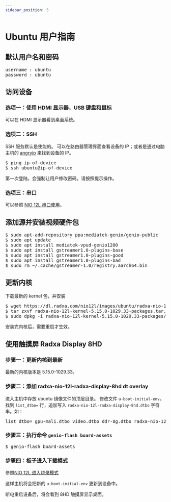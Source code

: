 ```yaml
---
sidebar_position: 5
---
```


# Ubuntu 用户指南

## 默认用户名和密码

<pre>
username : ubuntu
password : ubuntu
</pre>

## 访问设备

### 选项一：使用 HDMI 显示器，USB 键盘和鼠标

可以在 HDMI 显示器看到桌面系统。

### 选项二：SSH

SSH 服务默认是使能的。
可以在路由器管理界面查看设备的 IP；或者是通过电脑主机的 [angryip](https://angryip.org/) 来找到设备的 IP。

<pre>
$ ping ip-of-device
$ ssh ubuntu@ip-of-device
</pre>

第一次登陆，会强制让用户修改密码。请按照提示操作。

### 选项三：串口

可以参照 [NIO 12L 串口使用](/nio/nio12l/low-level-dev/serial)。

## 添加源并安装视频硬件包

<pre>
$ sudo apt-add-repository ppa:mediatek-genio/genio-public
$ sudo apt update
$ sudo apt install mediatek-vpud-genio1200
$ sudo apt install gstreamer1.0-plugins-base
$ sudo apt install gstreamer1.0-plugins-good
$ sudo apt install gstreamer1.0-plugins-bad
$ sudo rm ~/.cache/gstreamer-1.0/registry.aarch64.bin
</pre>

## 更新内核

下载最新的 kernel 包，并安装

<pre>
$ wget https://dl.radxa.com/nio12l/images/ubuntu/radxa-nio-12l-kernel-5.15.0-1029.33-packages.tar.gz
$ tar zxvf radxa-nio-12l-kernel-5.15.0-1029.33-packages.tar.gz
$ sudo dpkg -i radxa-nio-12l-kernel-5.15.0-1029.33-packages/*.deb
</pre>

安装完内核后，需要重启才生效。

## 使用触摸屏 Radxa Display 8HD

### 步骤一：更新内核到最新

最新的内核版本是 5.15.0-1029.33。

### 步骤二：添加 radxa-nio-12l-radxa-display-8hd dt overlay

进入主机中存放 ubuntu 镜像文件的顶层目录。
修改文件 `u-boot-initial-env`。
找到 `list_dtbo=` 行，追加写入 `radxa-nio-12l-radxa-display-8hd.dtbo` 字符串。如：

<pre>
list_dtbo= gpu-mali.dtbo video.dtbo ddr-8g.dtbo radxa-nio-12l-radxa-display-8hd.dtbo
</pre>

### 步骤三：执行命令 `genio-flash board-assets`

<pre>
$ genio-flash board-assets
</pre>

### 步骤四：板子进入下载模式

参照[NIO 12L 进入烧录模式](/en/nio/nio12l/installation/install-ubuntu-image-on-linux-pc#enter-download-mode)

这样主机将会把新的 `u-boot-initial-env` 更新到设备中。

断电重启设备后，将会看到 8HD 触摸屏显示桌面。
